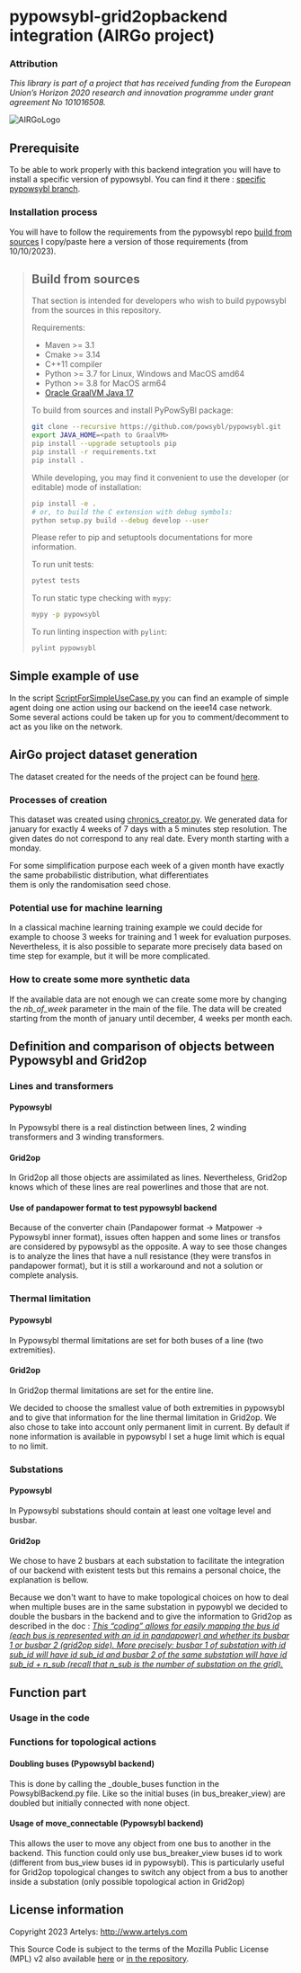 # pypowsybl-grid2opbackend integration (AIRGo project)

### Attribution
*This library is part of a project that has received funding from the European Union’s Horizon 2020 research and innovation programme under grant agreement No 101016508.*

![AIRGoLogo](logos/i-nergy_logo.png)

## Prerequisite
To be able to work properly with this backend integration you will have to install a specific version of pypowsybl.
You can find it there : [specific pypowsybl branch](https://github.com/powsybl/pypowsybl/tree/move_connectable_prototype).

### Installation process
You will have to follow the requirements from the pypowsybl repo [build from sources](https://github.com/powsybl/pypowsybl#build-from-sources) 
I copy/paste here a version of those requirements (from 10/10/2023).

> ## Build from sources
>
>That section is intended for developers who wish to build pypowsybl from the sources in this repository.
>
>Requirements:
>
>- Maven >= 3.1
>- Cmake >= 3.14
>- C++11 compiler
>- Python >= 3.7 for Linux, Windows and MacOS amd64
>- Python >= 3.8 for MacOS arm64
>- [Oracle GraalVM Java 17](https://www.graalvm.org/downloads/)
>
>To build from sources and install PyPowSyBl package:
>
>```bash
>git clone --recursive https://github.com/powsybl/pypowsybl.git
>export JAVA_HOME=<path to GraalVM>
>pip install --upgrade setuptools pip
>pip install -r requirements.txt
>pip install .
>```
>
>While developing, you may find it convenient to use the developer (or editable)
>mode of installation:
>
>```bash
>pip install -e .
># or, to build the C extension with debug symbols:
>python setup.py build --debug develop --user
>```
>
>Please refer to pip and setuptools documentations for more information.
>
>To run unit tests:
>
>```bash
>pytest tests
>```
>
>To run static type checking with `mypy`:
>```bash
>mypy -p pypowsybl
>```
>
>To run linting inspection with `pylint`:
>```bash
>pylint pypowsybl
>```
>
## Simple example of use
In the script [ScriptForSimpleUseCase.py](pypowsybl_grid2opbackend/ScriptForSimpleUseCase.py) you can find an example of simple agent doing 
one action using our backend on the ieee14 case network. Some several actions could be taken up for you to 
comment/decomment to act as you like on the network.

## AirGo project dataset generation
The dataset created for the needs of the project can be found [here](https://www.ai4europe.eu/research/ai-catalog/airgo-i-nergy-open-dataset).

### Processes of creation
This dataset was created using [chronics_creator.py](chronics_chreator.py). We generated data for january for exactly 4 
weeks of 7 days with a 5 minutes step resolution. The given dates do not correspond to any real date. Every month starting 
with a monday.

For some simplification purpose each week of a given month have exactly the same probabilistic distribution, what differentiates  
them is only the randomisation seed chose.

### Potential use for machine learning
In a classical machine learning training example we could decide for example to choose 3 weeks for training and 1 week for 
evaluation purposes. Nevertheless, it is also possible to separate more precisely data based on time step for example, but 
it will be more complicated.

### How to create some more synthetic data
If the available data are not enough we can create some more by changing the *nb_of_week* parameter in the main of the file.
The data will be created starting from the month of january until december, 4 weeks per month each.

## Definition and comparison of objects between Pypowsybl and Grid2op

### Lines and transformers

#### Pypowsybl
In Pypowsybl there is a real distinction between lines, 2 winding transformers and 3 winding transformers.

#### Grid2op
In Grid2op all those objects are assimilated as lines. Nevertheless, Grid2op knows which of these lines are real powerlines 
and those that are not.

#### Use of pandapower format to test pypowsybl backend
Because of the converter chain (Pandapower format -> Matpower -> Pypowsybl inner format), issues often happen and some
lines or transfos are considered by pypowsybl as the opposite. A way to see those changes is to analyze the lines
that have a null resistance (they were transfos in pandapower format), but it is still a workaround and not a solution
or complete analysis.


### Thermal limitation

#### Pypowsybl
In Pypowsybl thermal limitations are set for both buses of a line (two extremities).

#### Grid2op
In Grid2op thermal limitations are set for the entire line.

We decided to choose the smallest value of both extremities in pypowsybl and to give that information for the line thermal 
limitation in Grid2op. We also chose to take into account only permanent limit in current. By default if none information
is available in pypowsybl I set a huge limit which is equal to no limit.

### Substations

#### Pypowsybl
In Pypowsybl substations should contain at least one voltage level and busbar.

#### Grid2op
We chose to have 2 busbars at each substation to facilitate the integration of our backend with existent tests but this 
remains a personal choice, the explanation is bellow.

Because we don't want to have to make topological choices on how to deal when multiple buses are in the same substation 
in pypowybl we decided to double the busbars in the backend and to give the information to Grid2op as described in the doc :
[*This “coding” allows for easily mapping the bus id (each bus is represented with an id in pandapower) and whether its busbar 1 or busbar 2 (grid2op side). More precisely: busbar 1 of substation with id sub_id will have id sub_id and busbar 2 of the same substation will have id sub_id + n_sub (recall that n_sub is the number of substation on the grid).*](https://grid2op.readthedocs.io/en/latest/createbackend.html#:~:text=This%20%E2%80%9Ccoding%E2%80%9D%20allows,on%20the%20grid)

## Function part

### Usage in the code

### Functions for topological actions

#### Doubling buses (Pypowsybl backend)
This is done by calling the _double_buses function in the PowsyblBackend.py file. Like so the initial buses (in bus_breaker_view) are doubled but initially connected with none object. 

#### Usage of move_connectable (Pypowsybl backend)
This allows the user to move any object from one bus to another in the backend. This function could only use bus_breaker_view
buses id to work (different from bus_view buses id in pypowsybl). This is particularly useful for Grid2op topological 
changes to switch any object from a bus to another inside a substation (only possible topological action in Grid2op)

## License information
Copyright 2023 Artelys: http://www.artelys.com

This Source Code is subject to the terms of the Mozilla Public License (MPL) v2 also available
[here](https://www.mozilla.org/en-US/MPL/2.0/) or [in the repository](LICENSE).